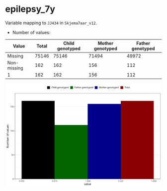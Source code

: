# epilepsy_7y
Variable mapping to `JJ434` in `Skjema7aar_v12`.
- Number of values:

| Value | Total | Child genotyped | Mother genotyped | Father genotyped |
| ----- | ----- | --------------- | ---------------- | ---------------- |
| Missing | 75146 | 75146 | 71494 | 49972 |
| Non-missing | 162 | 162 | 156 | 112 |
| 1 | 162 | 162 | 156 | 112 |



![](epilepsy_7y_n.png)



